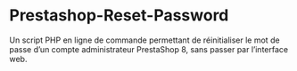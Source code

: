 # Prestashop-Reset-Password
Un script PHP en ligne de commande permettant de réinitialiser le mot de passe d’un compte administrateur PrestaShop 8, sans passer par l’interface web.
